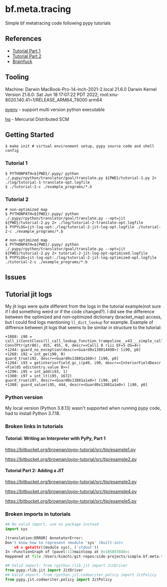 # bf.meta.tracing
Simple bf metatracing code following pypy tutorials

## References

- [Tutorial Part 1](https://morepypy.blogspot.com/2011/04/tutorial-writing-interpreter-with-pypy.html)
- [Tutorial Part 2](https://morepypy.blogspot.com/2011/04/tutorial-part-2-adding-jit.html)
- [Brainfuck](https://en.wikipedia.org/wiki/Brainfuck)

## Tooling
Machine: Darwin MacBook-Pro-14-inch-2021-2.local 21.6.0 Darwin Kernel Version 21.6.0: Sat Jun 18 17:07:22 PDT 2022; root:xnu-8020.140.41~1/RELEASE_ARM64_T6000 arm64

[pyenv](https://github.com/pyenv/pyenv) - support multi version python executable

[hg](https://formulae.brew.sh/formula/mercurial#default) - Mercurial Distributed SCM

## Getting Started

```shell
$ make init # virtual environment setup, pypy source code and shell config
```

### Tutorial 1

```shell
$ PYTHONPATH=${PWD}/.pypy/ python ./.pypy/rpython/translator/goal/translate.py ${PWD}/tutorial-1.py 2> ./log/tutorial-1-translate-opt.logfile
$ ./tutorial-1-c ./example_programs/*.b
```

### Tutorial 2

```shell 
# non-optimized map
$ PYTHONPATH=${PWD}/.pypy/ python ./.pypy/rpython/translator/goal/translate.py --opt=jit  ${PWD}/tutorial-2.py 2> ./log/tutorial-2-translate-opt.logfile
$ PYPYLOG=jit-log-opt:./log/tutorial-2-jit-log-opt.logfile ./tutorial-2-c ./example_programs/*.b

# non-optimized map
$ PYTHONPATH=${PWD}/.pypy/ python ./.pypy/rpython/translator/goal/translate.py --opt=jit  ${PWD}/tutorial-2.py 2> tutorial-2-jit-log-opt-optimised.logfile
$ PYPYLOG=jit-log-opt:./log/tutorial-2-jit-log-optimized-opt.logfile ./tutorial-2-c ./example_programs/*.b

```
## Issues

## Tutorial jit logs
My jit logs were quite different from the logs in the tutorial example(not sure if I did something weird or if the code changed?).
I did see the difference between the optimized and non-optimized dictionary (bracket_map) access, but I could find logs mentioning `ll_dict_lookup` for example.
Example of diffrence between jit logs that seems to be similar in structure to the tutorial:
```shell
+1088: i90 = call_i(ConstClass(ll_call_lookup_function_trampoline__v43___simple_call__function_ll), ConstPtr(ptr86), 455, 455, 0, descr=<Calli 8 riii EF=5 OS=4>)
+1244: guard_no_exception(descr=<Guard0x138014498>) [i90, p0]
+1268: i92 = int_ge(i90, 0)
guard_true(i92, descr=<Guard0x13801a160>) [i90, p0]
+1284: i93 = getinteriorfield_gc_i(p49, i90, descr=<InteriorFieldDescr <FieldS odictentry.value 8>>)
+1296: i95 = int_add(i93, 1)
+1300: i97 = int_lt(i95, 1672)
guard_true(i97, descr=<Guard0x13801a1a0>) [i90, p0]
+1308: guard_value(i95, 444, descr=<Guard0x13801a1e0>) [i90, p0]
```


### Python version
My local version (Python 3.8.13) wasn't supported when running pypy code, had to install Python 3.7.18.

### Broken links in tutorials

#### Tutorial: Writing an Interpreter with PyPy, Part 1 

https://bitbucket.org/brownan/pypy-tutorial/src/tip/example1.py

https://bitbucket.org/brownan/pypy-tutorial/src/tip/example2.py

#### Tutorial Part 2: Adding a JIT

https://bitbucket.org/brownan/pypy-tutorial/src/tip/example3.py

https://bitbucket.org/brownan/pypy-tutorial/src/tip/example4.py

https://bitbucket.org/brownan/pypy-tutorial/src/tip/example5.py

### Broken imports in tutorials
```python
## No valid import, use os package instead
import sys

[translation:ERROR] AnnotatorError: 
Don't know how to represent <module 'sys' (built-in)>
    v8 = getattr((module sys), ('stdout'))
In <FunctionGraph of (pavel:11)mainloop at 0x105855848>:
Happened at file /Users/kimchi/git-repos/side-projects/simple.bf.meta.tracing/pavel.py line 34

## Valid import: from rpython.rlib.jit import JitDriver
from pypy.rlib.jit import JitDriver 
## Valid import: from rpython.jit.codewriter.policy import JitPolicy
from pypy.jit.codewriter.policy import JitPolicy
```
